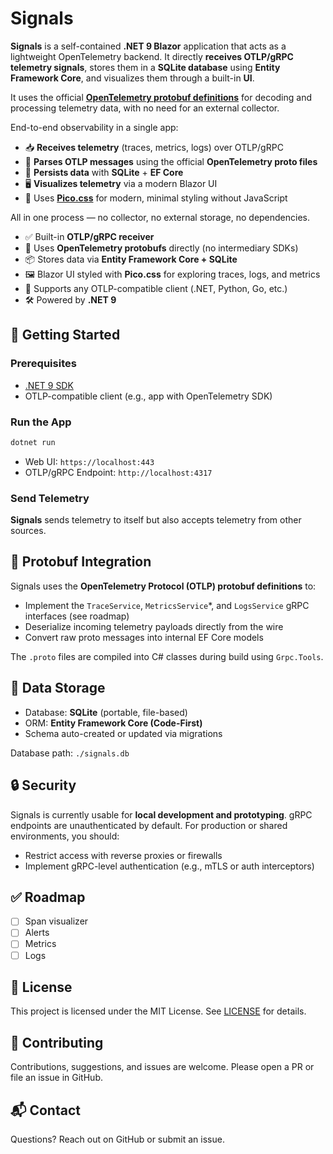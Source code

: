 # Signals

**Signals** is a self-contained **.NET 9 Blazor** application that acts as a lightweight OpenTelemetry backend. It directly **receives OTLP/gRPC telemetry signals**, stores them in a **SQLite database** using **Entity Framework Core**, and visualizes them through a built-in **UI**.

It uses the official [**OpenTelemetry protobuf definitions**](https://github.com/open-telemetry/opentelemetry-proto) for decoding and processing telemetry data, with no need for an external collector.

End-to-end observability in a single app:

* 📥 **Receives telemetry** (traces, metrics, logs) over OTLP/gRPC
* 🧠 **Parses OTLP messages** using the official **OpenTelemetry proto files**
* 💾 **Persists data** with **SQLite** + **EF Core**
* 🖥️ **Visualizes telemetry** via a modern Blazor UI
* 🎨 Uses [**Pico.css**](https://picocss.com/) for modern, minimal styling without JavaScript

All in one process — no collector, no external storage, no dependencies.

* ✅ Built-in **OTLP/gRPC receiver**
* 🧬 Uses **OpenTelemetry protobufs** directly (no intermediary SDKs)
* 📦 Stores data via **Entity Framework Core + SQLite**
* 🖼️ Blazor UI styled with **Pico.css** for exploring traces, logs, and metrics
* 🧪 Supports any OTLP-compatible client (.NET, Python, Go, etc.)
* 🛠️ Powered by **.NET 9**

## 🚀 Getting Started

### Prerequisites

* [.NET 9 SDK](https://dotnet.microsoft.com/en-us/download/dotnet/9.0)
* OTLP-compatible client (e.g., app with OpenTelemetry SDK)

### Run the App

```bash
dotnet run 
```

* Web UI: `https://localhost:443`
* OTLP/gRPC Endpoint: `http://localhost:4317`

### Send Telemetry

**Signals** sends telemetry to itself but also accepts telemetry from other sources.

## 🧬 Protobuf Integration

Signals uses the **OpenTelemetry Protocol (OTLP) protobuf definitions** to:

* Implement the `TraceService`, `MetricsService`*, and `LogsService` gRPC interfaces (see roadmap)
* Deserialize incoming telemetry payloads directly from the wire
* Convert raw proto messages into internal EF Core models

The `.proto` files are compiled into C# classes during build using `Grpc.Tools`.

## 💾 Data Storage

* Database: **SQLite** (portable, file-based)
* ORM: **Entity Framework Core (Code-First)**
* Schema auto-created or updated via migrations

Database path: `./signals.db` 

## 🔒 Security

Signals is currently usable for **local development and prototyping**. gRPC endpoints are unauthenticated by default. For production or shared environments, you should:

* Restrict access with reverse proxies or firewalls
* Implement gRPC-level authentication (e.g., mTLS or auth interceptors)

## ✅ Roadmap

- [ ] Span visualizer
- [ ] Alerts
- [ ] Metrics
- [ ] Logs

## 📄 License

This project is licensed under the MIT License. See [LICENSE](./LICENSE) for details.

## 🤝 Contributing

Contributions, suggestions, and issues are welcome. Please open a PR or file an issue in GitHub.

## 📬 Contact

Questions? Reach out on GitHub or submit an issue.